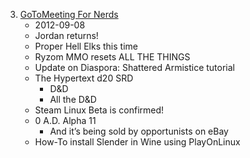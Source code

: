 3. [GoToMeeting For Nerds](https://linuxgamecast.com/2012/09/linuxgamecast-weekly-ep03-boo/)
   * 2012-09-08
   * Jordan returns!
   * Proper Hell Elks this time
   * Ryzom MMO resets ALL THE THINGS
   * Update on Diaspora: Shattered Armistice tutorial
   * The Hypertext d20 SRD
      * D&D
      * All the D&D
   * Steam Linux Beta is confirmed!
   * 0 A.D. Alpha 11
      * And it’s being sold by opportunists on eBay
   * How-To install Slender in Wine using PlayOnLinux

